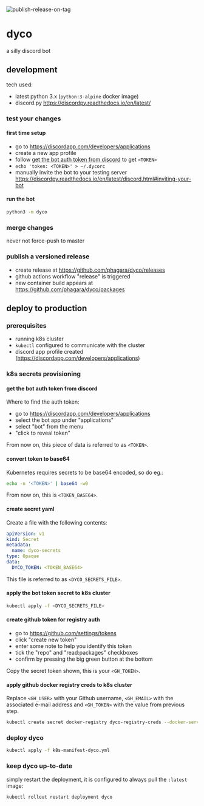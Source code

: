 ![publish-release-on-tag](https://github.com/phagara/dyco/workflows/publish-release-on-tag/badge.svg)

# dyco

a silly discord bot

## development

tech used:
  * latest python 3.x (`python:3-alpine` docker image)
  * discord.py https://discordpy.readthedocs.io/en/latest/

### test your changes

#### first time setup

  * go to https://discordapp.com/developers/applications
  * create a new app profile
  * follow [get the bot auth token from discord](#get-the-bot-auth-token-from-discord) to get `<TOKEN>`
  * `echo 'token: <TOKEN>' > ~/.dycorc`
  * manually invite the bot to your testing server https://discordpy.readthedocs.io/en/latest/discord.html#inviting-your-bot

#### run the bot

```bash
python3 -m dyco
```

### merge changes

never not force-push to master

### publish a versioned release

  * create release at https://github.com/phagara/dyco/releases
  * github actions workflow "release" is triggered
  * new container build appears at https://github.com/phagara/dyco/packages

## deploy to production

### prerequisites

  * running k8s cluster
  * `kubectl` configured to communicate with the cluster
  * discord app profile created (https://discordapp.com/developers/applications)

### k8s secrets provisioning

#### get the bot auth token from discord

Where to find the auth token:

  * go to https://discordapp.com/developers/applications
  * select the bot app under "applications"
  * select "bot" from the menu
  * "click to reveal token"

From now on, this piece of data is referred to as `<TOKEN>`.

#### convert token to base64

Kubernetes requires secrets to be base64 encoded, so do eg.:

```bash
echo -n '<TOKEN>' | base64 -w0
```

From now on, this is `<TOKEN_BASE64>`.

#### create secret yaml

Create a file with the following contents:

```yaml
apiVersion: v1
kind: Secret
metadata:
  name: dyco-secrets
type: Opaque
data:
  DYCO_TOKEN: <TOKEN_BASE64>
```

This file is referred to as `<DYCO_SECRETS_FILE>`.

#### apply the bot token secret to k8s cluster

```bash
kubectl apply -f <DYCO_SECRETS_FILE>
```

#### create github token for registry auth

  * go to https://github.com/settings/tokens
  * click "create new token"
  * enter some note to help you identify this token
  * tick the "repo" and "read:packages" checkboxes
  * confirm by pressing the big green button at the bottom

Copy the secret token shown, this is your `<GH_TOKEN>`.

#### apply github docker registry creds to k8s cluster

Replace `<GH_USER>` with your Github username,
`<GH_EMAIL>` with the associated e-mail address
and `<GH_TOKEN>` with the value from previous step.

```bash
kubectl create secret docker-registry dyco-registry-creds --docker-server=docker.pkg.github.com --docker-username=<GH_USER> --docker-password=<GH_TOKEN> --docker-email=<GH_EMAIL>
```

### deploy dyco

```bash
kubectl apply -f k8s-manifest-dyco.yml
```

### keep dyco up-to-date

simply restart the deployment, it is configured to always pull the `:latest` image:

```bash
kubectl rollout restart deployment dyco
```